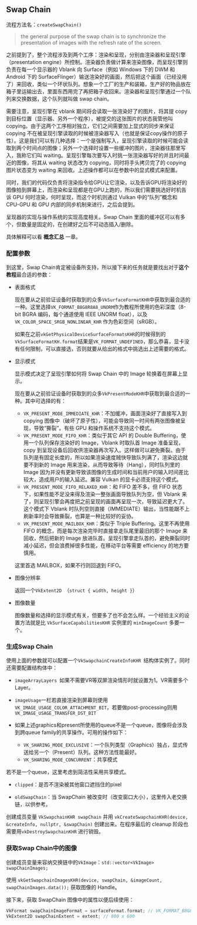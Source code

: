 ## Swap Chain

流程方法名：`createSwapChain()`

> the general purpose of the swap chain is to synchronize the presentation of images with the refresh rate of the screen.

之前提到了，整个流程涉及到两个工序：渲染和呈现，分别由渲染器和呈现引擎（presentation engine）所控制。渲染器负责做计算来渲染图像，而呈现引擎则负责在每一个显示器的 Vblank 向 Surface（例如 Windows 下的 DWM 和 Android 下的 SurfaceFlinger）输送渲染好的画面，然后把这个画面（已经没用了）来回收，类似一个环状队列。想象一个工厂的生产和装箱，生产好的物品放在箱子里运输出去，里面东西用完了再把箱子收回来。渲染器和呈现引擎通过一个队列来交换数据，这个队列就叫做 swap chain。

需要注意，呈现引擎在 vblank 期间将会读取一张渲染好了的图片，将其提 copy 到目标位置（显示器、另外一个程序），被提交的这张图片的状态我管他叫 copying。由于这两个工序相对独立，它们之间需要加上显式的同步来保证 copying 不在被呈现引擎读取的时候被渲染器写入（也就是保证copy操作的原子性）。这是我们可以有几种选择：一个是强制写入，呈现引擎读取的时候可能会读取到两个时间点的图像；另外一个选择时设置一些缓冲的图片，渲染器往那里写入，我称它们叫 waiting。呈现引擎每次要写入时挑一张渲染器写好的并且时间最近的图像，将其从 waiting 状态改为 copying，同时将手头拷贝完了的 copying 图片状态变为 waiting 来回收。上述操作都可以在参数中的显式模式来配置。

同时，我们的代码仅负责将渲染指令给GPU让它渲染，以及告诉GPU将渲染好的图像拍到屏幕上，而渲染和呈现都是在GPU上跑的，所以我们需要挑选好时机告诉 GPU 何时渲染，何时呈现，而这个时机则通过 Vulkan 中的“队列”概念和 CPU-GPU 和 GPU 内部的同步机制来进行，之后会提到。

呈现器的实现与操作系统的实现高度相关。Swap Chain 里面的缓冲区可以有多个，但数量是固定的，在创建好之后不可动态插入/删除。

具体解释可以看 **概念汇总** 一章。

### 配置参数

到这里，Swap Chain肯定被设备所支持，所以接下来的任务就是要找出对于**这个教程**最合适的参数：

* 表面格式

  现在要从之前验证设备时获取到的众多`VkSurfaceFormatKHR`中获取到最合适的一种。这里选择`VK_FORMAT_B8G8R8A8_UNORM`作为教程所使用的色彩深度（8-bit BGRA 编码，每个通道使用 IEEE UNORM float），以及`VK_COLOR_SPACE_SRGB_NONLINEAR_KHR` 作为色彩空间（sRGB）。

  如果在之前`vkGetPhysicalDeviceSurfaceFormatsKHR`的时候得到的`VkSurfaceFormatKH.format`结果是`VK_FORMAT_UNDEFINED`，那么恭喜，显卡没有任何限制，可以直接选，否则就要从给出的格式中挑选出上述需要的格式。

* 显示模式

  显示模式决定了呈现引擎如何将 Swap Chain 中的 Image 轮换着在屏幕上显示。

  现在要从之前验证设备时获取到的众多`VkPresentModeKHR`中获取到最合适的一种。其中可选择的有：

  * `VK_PRESENT_MODE_IMMEDIATE_KHR`：不加缓冲，画面渲染好了直接写入到 copying 图像中（破坏了原子性），可能会导致同一时间有两张图像被呈现，导致“撕裂”。有些 GPU 和操作系统不支持这个模式。
  * `VK_PRESENT_MODE_FIFO_KHR`：类似于其它 API 的 Double Buffering，使用一个队列保存渲染好的 Image，Vblank 时取队首 Image 准备呈现，copy 到呈现设备后回收供渲染器再次写入。这样做可以避免撕裂。由于队列是有固定长度的，所以如果渲染速度贼快导致队列满了，渲染这边就要不到新的 Image 用来渲染，从而导致等待（Hang），同时队列里的 Image 因为并没有更新导致该图像的生成时间和当前用户的输入时间差比较大，造成用户的输入延迟。兼容 Vulkan 的显卡必须支持这个模式。
  * `VK_PRESENT_MODE_FIFO_RELAXED_KHR`：和 FIFO 差不多，但 FIFO 状态下，如果性能不足没来得及渲染一整张画面导致队列为空，但 Vblank 来了，则呈现引擎会再度把之前呈现的画面再呈现一次，导致延迟更大了。这个模式下 Vblank 时队列空则直接（IMMEDIATE）输出，当性能跟不上刷新率时会导致撕裂，也算是一种比较好的妥协。
  * `VK_PRESENT_MODE_MAILBOX_KHR`：类似于 Triple Buffering。这里不再使用 FIFO 的概念，而是每次渲染完毕时直接拿走队尾里最旧的那个 Image 来回收，然后把新的 Image 放进队首。呈现引擎拿走队首的，避免撕裂同时减小延迟，但会浪费掉很多性能，在移动平台等需要 efficiency 的地方要慎用。

  这里首选 MAILBOX，如果不行则回退到 FIFO。

* 图像分辨率

  返回一个`VkExtent2D `（`struct { width, height }`）

* 图像数量

  图像数量和选择的显示模式有关，但要多了也不会怎么样。一个经验主义的设置方法就是比 `VkSurfaceCapabilitiesKHR` 实例里的 `minImageCount` 多要一个。

### 生成Swap Chain

使用上面的参数就可以配置一个`VkSwapchainCreateInfoKHR `结构体实例了。同时还需要配置结构体中：

* `imageArrayLayers `如果不需要VR等双屏渲染情形时就设置为1。VR需要多个Layer。

* `imageUsage`一栏若直接渲染到屏幕则使用`VK_IMAGE_USAGE_COLOR_ATTACHMENT_BIT`，若要做post-processing则用`VK_IMAGE_USAGE_TRANSFER_DST_BIT`

* 如果上述graphics和present所使用的queue不是一个queue，图像将会涉及到跨queue family的共享操作。可用的操作如下：

  * `VK_SHARING_MODE_EXCLUSIVE`：一个队列类型（Graphics）独占，显式传送给另一个（Present）队列。这种方法性能最好。
  * `VK_SHARING_MODE_CONCURRENT`：共享模式
  

若不是一个queue，这里考虑到简洁性采用共享模式。

* `clipped`：是否不渲染被其他窗口遮挡住的pixel

* `oldSwapChain`：当 SwapChain 被改变时（改变窗口大小），这里传入老交换链，以供参考。

创建成员变量 `VkSwapchainKHR swapChain` 并用 `vkCreateSwapchainKHR(device, &createInfo, nullptr, &swapChain)` 创建出来。在程序最后的 cleanup 阶段也需要用`vkDestroySwapchainKHR` 进行销毁。

### 获取Swap Chain中的图像

创建成员变量来容纳交换链中的`VkImage`：`std::vector<VkImage> swapChainImages;`

使用 `vkGetSwapchainImagesKHR(device, swapChain, &imageCount, swapChainImages.data());` 获取图像的 Handle。

接下来，获取 SwapChain 图像中的属性以便后续使用：

```c++
VkFormat swapChainImageFormat = surfaceFormat.format; // VK_FORMAT_B8G8R8A8_UNORM
VkExtent2D swapChainExtent = extent; // 800 x 600
```
